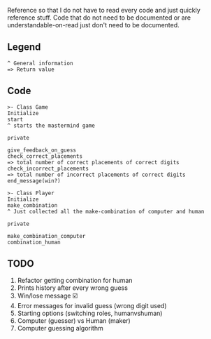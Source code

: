 Reference so that I do not have to read every code and just quickly reference stuff.
Code that do not need to be documented or are understandable-on-read just don't need to be documented.

## Legend

```
^ General information
=> Return value
```

## Code

```
>- Class Game
Initialize
start
^ starts the mastermind game

private

give_feedback_on_guess
check_correct_placements
=> total number of correct placements of correct digits
check_incorrect_placements
=> total number of incorrect placements of correct digits
end_message(win?)
```

```
>- Class Player
Initialize
make_combination
^ Just collected all the make-combination of computer and human

private

make_combination_computer
combination_human
```

## TODO

1. Refactor getting combination for human
1. Prints history after every wrong guess
1. Win/lose message ☑️
1. Error messages for invalid guess (wrong digit used)
1. Starting options (switching roles, humanvshuman)
1. Computer (guesser) vs Human (maker)
1. Computer guessing algorithm

